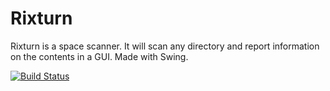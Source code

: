 Rixturn
======

Rixturn is a space scanner. It will scan any directory and report information on the contents in a GUI. Made with Swing.

[![Build Status](https://travis-ci.org/kenzierocks/Rixturn.svg?branch=master)](https://travis-ci.org/kenzierocks/Rixturn)
